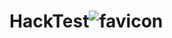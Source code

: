 # HackTest![favicon](https://user-images.githubusercontent.com/88108002/183247609-ba12d04d-9e51-4121-abca-4b298b5bba8d.png)
